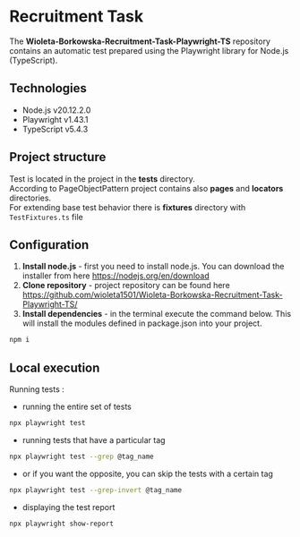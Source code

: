 # Recruitment Task

The **Wioleta-Borkowska-Recruitment-Task-Playwright-TS** repository contains an automatic test prepared using the Playwright library for Node.js (TypeScript).

## Technologies  
- Node.js v20.12.2.0
- Playwright v1.43.1
- TypeScript v5.4.3

## Project structure
Test is located in the project in the **tests** directory.<br>
According to PageObjectPattern project contains also **pages** and **locators** directories.<br>
For extending base test behavior there is **fixtures** directory with `TestFixtures.ts` file

## Configuration
1. **Install node.js** - first you need to install node.js. You can download the installer from here https://nodejs.org/en/download
2. **Clone repository** - project repository can be found here https://github.com/wioleta1501/Wioleta-Borkowska-Recruitment-Task-Playwright-TS/
3. **Install dependencies** - in the terminal execute the command below. This will install the modules defined in package.json into your project.
```bash
npm i
```

## Local execution
Running tests :
- running the entire set of tests
```bash
npx playwright test
```
- running tests that have a particular tag
```bash
npx playwright test --grep @tag_name
```
- or if you want the opposite, you can skip the tests with a certain tag
```bash
npx playwright test --grep-invert @tag_name
```
- displaying the test report
```bash
npx playwright show-report
```
